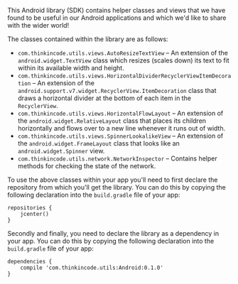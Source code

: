 This Android library (SDK) contains helper classes and views that we have found to be useful in our Android applications and which we'd like to share with the wider world!

The classes contained within the library are as follows:

* `com.thinkincode.utils.views.AutoResizeTextView` – An extension of the `android.widget.TextView` class which resizes (scales down) its text to fit within its available width and height.
* `com.thinkincode.utils.views.HorizontalDividerRecyclerViewItemDecoration` – An extension of the `android.support.v7.widget.RecyclerView.ItemDecoration` class that draws a horizontal divider at the bottom of each item in the `RecyclerView`.
* `com.thinkincode.utils.views.HorizontalFlowLayout` – An extension of the `android.widget.RelativeLayout` class that places its children horizontally and flows over to a new line whenever it runs out of width.
* `com.thinkincode.utils.views.SpinnerLookalikeView` – An extension of the `android.widget.FrameLayout` class that looks like an `android.widget.Spinner` view.
* `com.thinkincode.utils.network.NetworkInspector` – Contains helper methods for checking the state of the network.

To use the above classes within your app you'll need to first declare the repository from which you'll get the library. You can do this by copying the following declaration into the `build.gradle` file of your app:

    repositories {
        jcenter()
    }

Secondly and finally, you need to declare the library as a dependency in your app. You can do this by copying the following declaration into the `build.gradle` file of your app:

    dependencies {
        compile 'com.thinkincode.utils:Android:0.1.0'
    }
